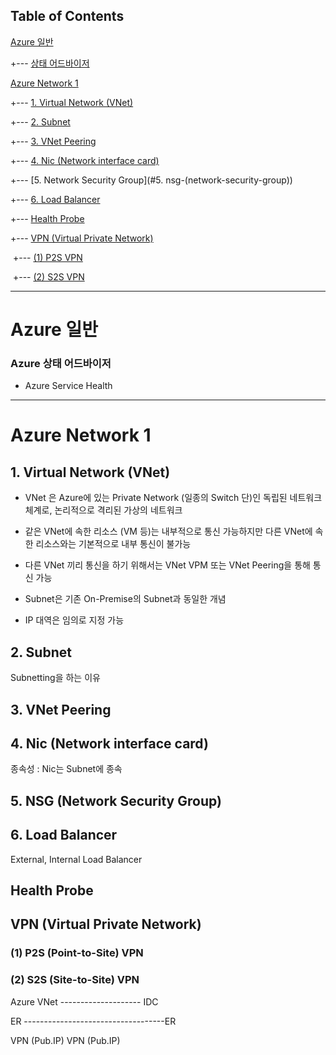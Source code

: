 ## Table of Contents

[Azure 일반](#azure-일반)

+---  [상태 어드바이저](#azure-상태-어드바이저)

[Azure Network 1](#azure-network-1)

+---  [1. Virtual Network (VNet)](#1.-virtual-network-(vnet))

+---  [2. Subnet](#2.-subnet)

+---  [3. VNet Peering](#3.-vnet-peering)

+---  [4. Nic (Network interface card)](#4.-nic-(network-interface-card))

+--- [5. Network Security Group](#5. nsg-(network-security-group))

+--- [6. Load Balancer](#6.-load-balancer)

+--- [Health Probe](#health-probe)

+--- [VPN (Virtual Private Network)](#vpn-(virtual-private-network))

​		+--- [(1) P2S VPN](#(1)-p2s-(point-to-site)-vpn)

​		+--- [(2) S2S VPN](#(2)-s2s-(site-to-site)-vpn)

---

# Azure 일반

### Azure 상태 어드바이저

- Azure Service Health



---



# Azure Network 1



## 1. Virtual Network (VNet)

- VNet 은 Azure에 있는 Private Network (일종의 Switch 단)인 독립된 네트워크 체계로, 논리적으로 격리된 가상의 네트워크

- 같은 VNet에 속한 리소스 (VM 등)는 내부적으로 통신 가능하지만 다른 VNet에 속한 리소스와는 기본적으로 내부 통신이 불가능

- 다른 VNet 끼리 통신을 하기 위해서는 VNet VPM 또는 VNet Peering을 통해 통신 가능

- Subnet은 기존 On-Premise의 Subnet과 동일한 개념

- IP 대역은 임의로 지정 가능



## 2. Subnet

Subnetting을 하는 이유



## 3. VNet Peering



## 4. Nic (Network interface card)

종속성 : Nic는 Subnet에 종속



## 5. NSG (Network Security Group)



## 6. Load Balancer

External, Internal Load Balancer



## Health Probe



## VPN (Virtual Private Network)



### (1) P2S (Point-to-Site) VPN



### (2) S2S (Site-to-Site) VPN

Azure VNet -------------------- IDC

ER -----------------------------------ER

VPN (Pub.IP)         VPN (Pub.IP)